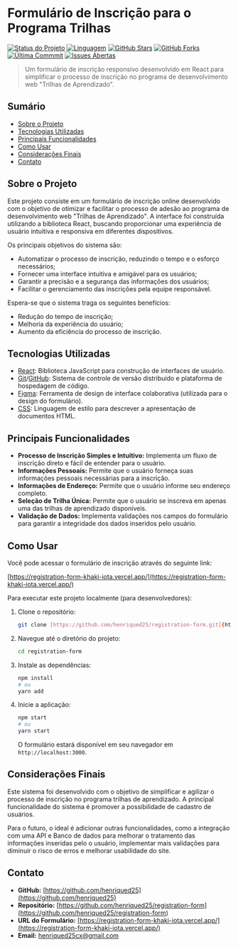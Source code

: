 # Formulário de Inscrição para o Programa Trilhas

[![Status do Projeto](https://img.shields.io/badge/status-concluído-brightgreen)](https://github.com/henriqued25/registration-form)
[![Linguagem](https://img.shields.io/badge/linguagem-React-blue)](https://react.dev/)
[![GitHub Stars](https://img.shields.io/github/stars/henriqued25/registration-form?style=social)](https://github.com/henriqued25/registration-form)
[![GitHub Forks](https://img.shields.io/github/forks/henriqued25/registration-form?style=social)](https://github.com/henriqued25/registration-form)
[![Última Commmit](https://img.shields.io/github/last-commit/henriqued25/registration-form)](https://github.com/henriqued25/registration-form/commits/main)
[![Issues Abertas](https://img.shields.io/github/issues/henriqued25/registration-form)](https://github.com/henriqued25/registration-form/issues)

> Um formulário de inscrição responsivo desenvolvido em React para simplificar o processo de inscrição no programa de desenvolvimento web "Trilhas de Aprendizado".

## Sumário

- [Sobre o Projeto](#sobre-o-projeto)
- [Tecnologias Utilizadas](#tecnologias-utilizadas)
- [Principais Funcionalidades](#principais-funcionalidades)
- [Como Usar](#como-usar)
- [Considerações Finais](#considerações-finais)
- [Contato](#contato)

## Sobre o Projeto

Este projeto consiste em um formulário de inscrição online desenvolvido com o objetivo de otimizar e facilitar o processo de adesão ao programa de desenvolvimento web "Trilhas de Aprendizado". A interface foi construída utilizando a biblioteca React, buscando proporcionar uma experiência de usuário intuitiva e responsiva em diferentes dispositivos.

Os principais objetivos do sistema são:

* Automatizar o processo de inscrição, reduzindo o tempo e o esforço necessários;
* Fornecer uma interface intuitiva e amigável para os usuários;
* Garantir a precisão e a segurança das informações dos usuários;
* Facilitar o gerenciamento das inscrições pela equipe responsável.

Espera-se que o sistema traga os seguintes benefícios:

* Redução do tempo de inscrição;
* Melhoria da experiência do usuário;
* Aumento da eficiência do processo de inscrição.

## Tecnologias Utilizadas

* [React](https://react.dev/): Biblioteca JavaScript para construção de interfaces de usuário.
* [Git](https://git-scm.com/)/[GitHub](https://github.com/): Sistema de controle de versão distribuído e plataforma de hospedagem de código.
* [Figma](https://www.figma.com/): Ferramenta de design de interface colaborativa (utilizada para o design do formulário).
* [CSS](https://developer.mozilla.org/pt-BR/docs/Web/CSS): Linguagem de estilo para descrever a apresentação de documentos HTML.

## Principais Funcionalidades

* **Processo de Inscrição Simples e Intuitivo:** Implementa um fluxo de inscrição direto e fácil de entender para o usuário.
* **Informações Pessoais:** Permite que o usuário forneça suas informações pessoais necessárias para a inscrição.
* **Informações de Endereço:** Permite que o usuário informe seu endereço completo.
* **Seleção de Trilha Única:** Permite que o usuário se inscreva em apenas uma das trilhas de aprendizado disponíveis.
* **Validação de Dados:** Implementa validações nos campos do formulário para garantir a integridade dos dados inseridos pelo usuário.

## Como Usar

Você pode acessar o formulário de inscrição através do seguinte link:

[https://registration-form-khaki-iota.vercel.app/](https://registration-form-khaki-iota.vercel.app/)

Para executar este projeto localmente (para desenvolvedores):

1.  Clone o repositório:
    ```bash
    git clone [https://github.com/henriqued25/registration-form.git](https://github.com/henriqued25/registration-form.git)
    ```
2.  Navegue até o diretório do projeto:
    ```bash
    cd registration-form
    ```
3.  Instale as dependências:
    ```bash
    npm install
    # ou
    yarn add
    ```
4.  Inicie a aplicação:
    ```bash
    npm start
    # ou
    yarn start
    ```

    O formulário estará disponível em seu navegador em `http://localhost:3000`.

## Considerações Finais

Este sistema foi desenvolvido com o objetivo de simplificar e agilizar o processo de inscrição no programa trilhas de aprendizado. A principal funcionalidade do sistema é promover a possibilidade de cadastro de usuários.

Para o futuro, o ideal é adicionar outras funcionalidades, como a integração com uma API e Banco de dados para melhorar o tratamento das informações inseridas pelo o usuário, implementar mais validações para diminuir o risco de erros e melhorar usabilidade do site.

## Contato

* **GitHub:** [https://github.com/henriqued25](https://github.com/henriqued25)
* **Repositório:** [https://github.com/henriqued25/registration-form](https://github.com/henriqued25/registration-form)
* **URL do Formulário:** [https://registration-form-khaki-iota.vercel.app/](https://registration-form-khaki-iota.vercel.app/)
* **Email:** henriqued25cx@gmail.com
